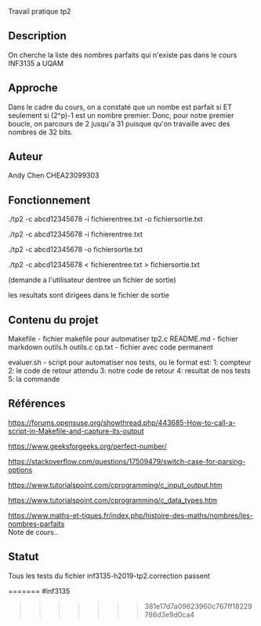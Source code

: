 
Travail pratique tp2

   ## Description

   On cherche la liste des nombres parfaits qui n'existe pas
   dans le cours INF3135 a UQAM

   ## Approche

   Dans le cadre du cours, on a constaté que un nombe est parfait si ET seulement si (2^p)-1 est un nombre premier. Donc, pour notre premier boucle, on parcours de 2 jusqu'a 31 puisque qu'on travaille avec des nombres de 32 bits.    
   ## Auteur

   Andy Chen CHEA23099303	

   ## Fonctionnement

   ./tp2 -c abcd12345678 -i fichierentree.txt -o fichiersortie.txt

   ./tp2 -c abcd12345678 -i fichierentree.txt

   ./tp2 -c abcd12345678 -o fichiersortie.txt 

   ./tp2 -c abcd12345678 < fichierentree.txt > fichiersortie.txt

   (demande a l'utilisateur dentree un fichier de sortie)

   les resultats sont dirigees dans le fichier de sortie

   ## Contenu du projet

   Makefile - fichier makefile pour automatiser 
   tp2.c 
   README.md - fichier markdown
   outils.h
   outils.c
   cp.txt - fichier avec code permanent
   
   evaluer.sh - script pour automatiser nos tests, ou le format est:
   1: compteur
   2: le code de retour attendu
   3: notre code de retour
   4: resultat de nos tests
   5: la commande

   ## Références
   https://forums.opensuse.org/showthread.php/443685-How-to-call-a-script-in-Makefile-and-capture-its-output

   https://www.geeksforgeeks.org/perfect-number/

   https://stackoverflow.com/questions/17509479/switch-case-for-parsing-options

   https://www.tutorialspoint.com/cprogramming/c_input_output.htm
     
   https://www.tutorialspoint.com/cprogramming/c_data_types.htm

https://www.maths-et-tiques.fr/index.php/histoire-des-maths/nombres/les-nombres-parfaits   
   Note de cours..

   ## Statut
   
   Tous les tests du fichier inf3135-h2019-tp2.correction passent 
   
=======
#inf3135
>>>>>>> 381e17d7a09623960c767ff18229786d3e9d0ca4
